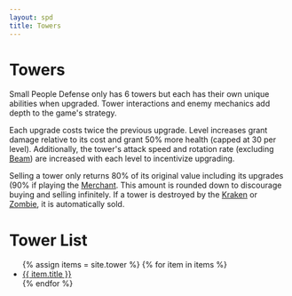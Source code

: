 ```yaml
---
layout: spd
title: Towers
---
```


# Towers

Small People Defense only has 6 towers but each has their own unique abilities when upgraded. Tower interactions and enemy mechanics add depth to the game's strategy.

Each upgrade costs twice the previous upgrade. Level increases grant damage relative to its cost and grant 50% more health (capped at 30 per level). Additionally, the tower's attack speed and rotation rate (excluding [Beam](/spd/tower/beam)) are increased with each level to incentivize upgrading.

Selling a tower only returns 80% of its original value including its upgrades (90% if playing the [Merchant](/spd/character/merchant). This amount is rounded down to discourage buying and selling infinitely. If a tower is destroyed by the [Kraken](/spd/boss/kraken) or [Zombie](/spd/enemy/zombie), it is automatically sold.

# Tower List

<ul>
  {% assign items = site.tower %}
  {% for item in items %}
    <li><a href="{{ item.url }}">{{ item.title }}</a></li>
  {% endfor %}
<ul>
